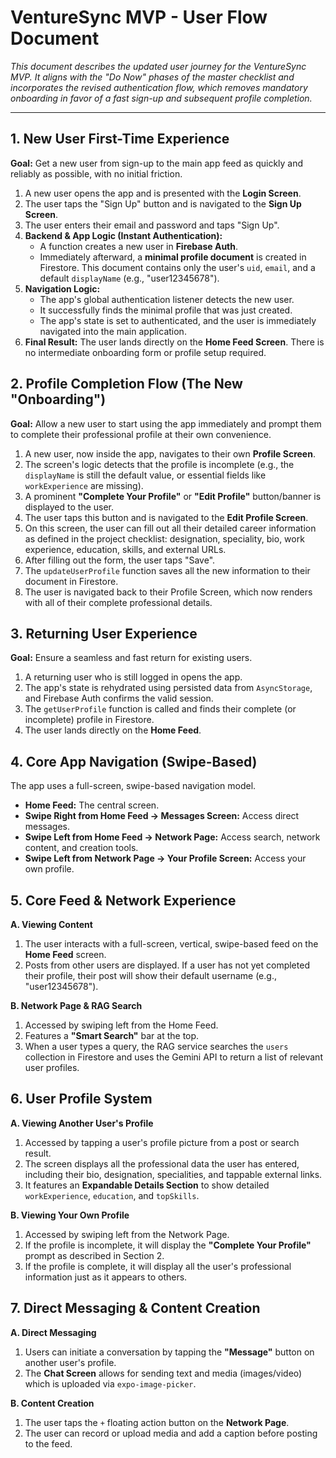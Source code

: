# **VentureSync MVP \- User Flow Document**

*This document describes the updated user journey for the VentureSync MVP. It aligns with the "Do Now" phases of the master checklist and incorporates the revised authentication flow, which removes mandatory onboarding in favor of a fast sign-up and subsequent profile completion.*

---

## **1\. New User First-Time Experience**

**Goal:** Get a new user from sign-up to the main app feed as quickly and reliably as possible, with no initial friction.

1. A new user opens the app and is presented with the **Login Screen**.  
2. The user taps the "Sign Up" button and is navigated to the **Sign Up Screen**.  
3. The user enters their email and password and taps "Sign Up".  
4. **Backend & App Logic (Instant Authentication):**  
   * A function creates a new user in **Firebase Auth**.  
   * Immediately afterward, a **minimal profile document** is created in Firestore. This document contains only the user's `uid`, `email`, and a default `displayName` (e.g., "user12345678").  
5. **Navigation Logic:**  
   * The app's global authentication listener detects the new user.  
   * It successfully finds the minimal profile that was just created.  
   * The app's state is set to authenticated, and the user is immediately navigated into the main application.  
6. **Final Result:** The user lands directly on the **Home Feed Screen**. There is no intermediate onboarding form or profile setup required.

## **2\. Profile Completion Flow (The New "Onboarding")**

**Goal:** Allow a new user to start using the app immediately and prompt them to complete their professional profile at their own convenience.

1. A new user, now inside the app, navigates to their own **Profile Screen**.  
2. The screen's logic detects that the profile is incomplete (e.g., the `displayName` is still the default value, or essential fields like `workExperience` are missing).  
3. A prominent **"Complete Your Profile"** or **"Edit Profile"** button/banner is displayed to the user.  
4. The user taps this button and is navigated to the **Edit Profile Screen**.  
5. On this screen, the user can fill out all their detailed career information as defined in the project checklist: designation, speciality, bio, work experience, education, skills, and external URLs.  
6. After filling out the form, the user taps "Save".  
7. The `updateUserProfile` function saves all the new information to their document in Firestore.  
8. The user is navigated back to their Profile Screen, which now renders with all of their complete professional details.

## **3\. Returning User Experience**

**Goal:** Ensure a seamless and fast return for existing users.

1. A returning user who is still logged in opens the app.  
2. The app's state is rehydrated using persisted data from `AsyncStorage`, and Firebase Auth confirms the valid session.  
3. The `getUserProfile` function is called and finds their complete (or incomplete) profile in Firestore.  
4. The user lands directly on the **Home Feed**.

## **4\. Core App Navigation (Swipe-Based)**

The app uses a full-screen, swipe-based navigation model.

* **Home Feed:** The central screen.  
* **Swipe Right from Home Feed → Messages Screen:** Access direct messages.  
* **Swipe Left from Home Feed → Network Page:** Access search, network content, and creation tools.  
* **Swipe Left from Network Page → Your Profile Screen:** Access your own profile.

## **5\. Core Feed & Network Experience**

**A. Viewing Content**

1. The user interacts with a full-screen, vertical, swipe-based feed on the **Home Feed** screen.  
2. Posts from other users are displayed. If a user has not yet completed their profile, their post will show their default username (e.g., "user12345678").

**B. Network Page & RAG Search**

1. Accessed by swiping left from the Home Feed.  
2. Features a **"Smart Search"** bar at the top.  
3. When a user types a query, the RAG service searches the `users` collection in Firestore and uses the Gemini API to return a list of relevant user profiles.

## **6\. User Profile System**

**A. Viewing Another User's Profile**

1. Accessed by tapping a user's profile picture from a post or search result.  
2. The screen displays all the professional data the user has entered, including their bio, designation, specialities, and tappable external links.  
3. It features an **Expandable Details Section** to show detailed `workExperience`, `education`, and `topSkills`.

**B. Viewing Your Own Profile**

1. Accessed by swiping left from the Network Page.  
2. If the profile is incomplete, it will display the **"Complete Your Profile"** prompt as described in Section 2\.  
3. If the profile is complete, it will display all the user's professional information just as it appears to others.

## **7\. Direct Messaging & Content Creation**

**A. Direct Messaging**

1. Users can initiate a conversation by tapping the **"Message"** button on another user's profile.  
2. The **Chat Screen** allows for sending text and media (images/video) which is uploaded via `expo-image-picker`.

**B. Content Creation**

1. The user taps the `+` floating action button on the **Network Page**.  
2. The user can record or upload media and add a caption before posting to the feed.

